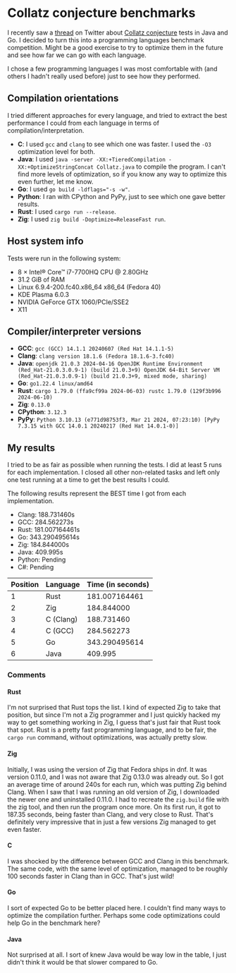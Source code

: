 # Collatz conjecture benchmarks

I recently saw a [thread](https://x.com/VictoriqueM/status/1803439917378277524) on Twitter about [Collatz conjecture](https://en.wikipedia.org/wiki/Collatz_conjecture) tests in Java and Go. I decided to turn this into a programming languages benchmark competition. Might be a good exercise to try to optimize them in the future and see how far we can go with each language.

I chose a few programming languages I was most comfortable with (and others I hadn't really used before) just to see how they performed.

## Compilation orientations

I tried different approaches for every language, and tried to extract the best performance I could from each language in terms of compilation/interpretation.

- **C**: I used `gcc` and `clang` to see which one was faster. I used the `-O3` optimization level for both.
- **Java**: I used `java -server -XX:+TieredCompilation -XX:+OptimizeStringConcat Collatz.java` to compile the program. I can't find more levels of optimization, so if you know any way to optimize this even further, let me know.
- **Go**: I used `go build -ldflags="-s -w"`.
- **Python**: I ran with CPython and PyPy, just to see which one gave better results.
- **Rust**: I used `cargo run --release`.
- **Zig**: I used `zig build -Doptimize=ReleaseFast run`.

## Host system info

Tests were run in the following system:

- 8 × Intel® Core™ i7-7700HQ CPU @ 2.80GHz
- 31.2 GiB of RAM
- Linux 6.9.4-200.fc40.x86_64 x86_64 (Fedora 40)
- KDE Plasma 6.0.3
- NVIDIA GeForce GTX 1060/PCIe/SSE2
- X11

## Compiler/interpreter versions

- **GCC**: `gcc (GCC) 14.1.1 20240607 (Red Hat 14.1.1-5)`
- **Clang**: `clang version 18.1.6 (Fedora 18.1.6-3.fc40)`
- **Java**: `openjdk 21.0.3 2024-04-16 OpenJDK Runtime Environment (Red_Hat-21.0.3.0.9-1) (build 21.0.3+9) OpenJDK 64-Bit Server VM (Red_Hat-21.0.3.0.9-1) (build 21.0.3+9, mixed mode, sharing)`
- **Go**: `go1.22.4 linux/amd64` 
- **Rust**: `cargo 1.79.0 (ffa9cf99a 2024-06-03) rustc 1.79.0 (129f3b996 2024-06-10)`
- **Zig**: `0.13.0`
- **CPython**: `3.12.3`
- **PyPy**: `Python 3.10.13 (e771d98753f3, Mar 21 2024, 07:23:10) [PyPy 7.3.15 with GCC 14.0.1 20240217 (Red Hat 14.0.1-0)]`

## My results

I tried to be as fair as possible when running the tests. I did at least 5 runs for each implementation. I closed all other non-related tasks and left only one test running at a time to get the best results I could.

The following results represent the BEST time I got from each implementation.

- Clang: 188.731460s
- GCC: 284.562273s
- Rust: 181.007164461s
- Go: 343.290495614s
- Zig: 184.844000s 
- Java: 409.995s
- Python: Pending
- C#: Pending


| Position | Language         | Time (in seconds) |
| -------- | ---------------- | ----------------- |
| 1        | Rust             | 181.007164461      |
| 2        | Zig              | 184.844000        |
| 3        | C (Clang)        | 188.731460        |
| 4        | C (GCC)          | 284.562273        |
| 5        | Go               | 343.290495614     |
| 6        | Java             | 409.995           |


### Comments

#### Rust

I'm not surprised that Rust tops the list. I kind of expected Zig to take that position, but since I'm not a Zig programmer and I just quickly hacked my way to get something working in Zig, I guess that's just fair that Rust took that spot. Rust is a pretty fast programming language, and to be fair, the `cargo run` command, without optimizations, was actually pretty slow.

#### Zig

Initially, I was using the version of Zig that Fedora ships in dnf. It was version 0.11.0, and I was not aware that Zig 0.13.0 was already out. So I got an average time of around 240s for each run, which was putting Zig behind Clang. When I saw that I was running an old version of Zig, I downloaded the newer one and uninstalled 0.11.0. I had to recreate the `zig.build` file with the zig tool, and then run the program once more. On its first run, it got to 187.35 seconds, being faster than Clang, and very close to Rust. That's definitely very impressive that in just a few versions Zig managed to get even faster.

#### C

I was shocked by the difference between GCC and Clang in this benchmark. The same code, with the same level of optimization, managed to be roughly 100 seconds faster in Clang than in GCC. That's just wild!

#### Go

I sort of expected Go to be better placed here. I couldn't find many ways to optimize the compilation further. Perhaps some code optimizations could help Go in the benchmark here?

#### Java

Not surprised at all. I sort of knew Java would be way low in the table, I just didn't think it would be that slower compared to Go.


